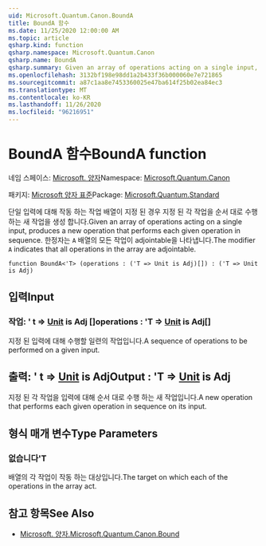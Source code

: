 ```yaml
---
uid: Microsoft.Quantum.Canon.BoundA
title: BoundA 함수
ms.date: 11/25/2020 12:00:00 AM
ms.topic: article
qsharp.kind: function
qsharp.namespace: Microsoft.Quantum.Canon
qsharp.name: BoundA
qsharp.summary: Given an array of operations acting on a single input, produces a new operation that performs each given operation in sequence. The modifier `A` indicates that all operations in the array are adjointable.
ms.openlocfilehash: 3132bf198e98dd1a2b433f36b000060e7e721865
ms.sourcegitcommit: a87c1aa8e7453360025e47ba614f25b02ea84ec3
ms.translationtype: MT
ms.contentlocale: ko-KR
ms.lasthandoff: 11/26/2020
ms.locfileid: "96216951"
---
```

# <a name="bounda-function"></a><span data-ttu-id="b7332-102">BoundA 함수</span><span class="sxs-lookup"><span data-stu-id="b7332-102">BoundA function</span></span>

<span data-ttu-id="b7332-103">네임 스페이스: [Microsoft. 양자](xref:Microsoft.Quantum.Canon)</span><span class="sxs-lookup"><span data-stu-id="b7332-103">Namespace: [Microsoft.Quantum.Canon](xref:Microsoft.Quantum.Canon)</span></span>

<span data-ttu-id="b7332-104">패키지: [Microsoft 양자 표준](https://nuget.org/packages/Microsoft.Quantum.Standard)</span><span class="sxs-lookup"><span data-stu-id="b7332-104">Package: [Microsoft.Quantum.Standard](https://nuget.org/packages/Microsoft.Quantum.Standard)</span></span>


<span data-ttu-id="b7332-105">단일 입력에 대해 작동 하는 작업 배열이 지정 된 경우 지정 된 각 작업을 순서 대로 수행 하는 새 작업을 생성 합니다.</span><span class="sxs-lookup"><span data-stu-id="b7332-105">Given an array of operations acting on a single input, produces a new operation that performs each given operation in sequence.</span></span>
<span data-ttu-id="b7332-106">한정자는 `A` 배열의 모든 작업이 adjointable을 나타냅니다.</span><span class="sxs-lookup"><span data-stu-id="b7332-106">The modifier `A` indicates that all operations in the array are adjointable.</span></span>

```qsharp
function BoundA<'T> (operations : ('T => Unit is Adj)[]) : ('T => Unit is Adj)
```


## <a name="input"></a><span data-ttu-id="b7332-107">입력</span><span class="sxs-lookup"><span data-stu-id="b7332-107">Input</span></span>

### <a name="operations--t--unit--is-adj"></a><span data-ttu-id="b7332-108">작업: ' t => [Unit](xref:microsoft.quantum.lang-ref.unit)  is Adj []</span><span class="sxs-lookup"><span data-stu-id="b7332-108">operations : 'T => [Unit](xref:microsoft.quantum.lang-ref.unit)  is Adj[]</span></span>

<span data-ttu-id="b7332-109">지정 된 입력에 대해 수행할 일련의 작업입니다.</span><span class="sxs-lookup"><span data-stu-id="b7332-109">A sequence of operations to be performed on a given input.</span></span>



## <a name="output--t--unit--is-adj"></a><span data-ttu-id="b7332-110">출력: ' t => [Unit](xref:microsoft.quantum.lang-ref.unit)  is Adj</span><span class="sxs-lookup"><span data-stu-id="b7332-110">Output : 'T => [Unit](xref:microsoft.quantum.lang-ref.unit)  is Adj</span></span>

<span data-ttu-id="b7332-111">지정 된 각 작업을 입력에 대해 순서 대로 수행 하는 새 작업입니다.</span><span class="sxs-lookup"><span data-stu-id="b7332-111">A new operation that performs each given operation in sequence on its input.</span></span>

## <a name="type-parameters"></a><span data-ttu-id="b7332-112">형식 매개 변수</span><span class="sxs-lookup"><span data-stu-id="b7332-112">Type Parameters</span></span>

### <a name="t"></a><span data-ttu-id="b7332-113">없습니다</span><span class="sxs-lookup"><span data-stu-id="b7332-113">'T</span></span>

<span data-ttu-id="b7332-114">배열의 각 작업이 작동 하는 대상입니다.</span><span class="sxs-lookup"><span data-stu-id="b7332-114">The target on which each of the operations in the array act.</span></span>

## <a name="see-also"></a><span data-ttu-id="b7332-115">참고 항목</span><span class="sxs-lookup"><span data-stu-id="b7332-115">See Also</span></span>

- [<span data-ttu-id="b7332-116">Microsoft. 양자.</span><span class="sxs-lookup"><span data-stu-id="b7332-116">Microsoft.Quantum.Canon.Bound</span></span>](xref:Microsoft.Quantum.Canon.Bound)